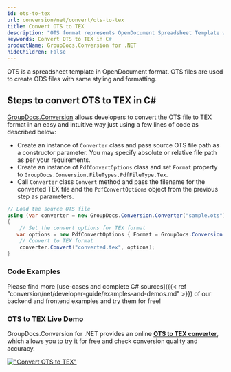 ```yaml
---
id: ots-to-tex
url: conversion/net/convert/ots-to-tex
title: Convert OTS to TEX
description: "OTS format represents OpenDocument Spreadsheet Template with .ots extension. Learn how to convert OTS to TEX file programmatically in C# language using GroupDocs.Conversion for .NET library."
keywords: Convert OTS to TEX in C#
productName: GroupDocs.Conversion for .NET
hideChildren: False
---
```


OTS is a spreadsheet template in OpenDocument format. OTS files are used to create ODS files with same styling and formatting.

## Steps to convert OTS to TEX in C#

[GroupDocs.Conversion](https://products.groupdocs.com/conversion/net) allows developers to convert the OTS file to TEX format in an easy and intuitive way just using a few lines of code as described below:

* Create an instance of `Converter` class and pass source OTS file path as a constructor parameter. You may specify absolute or relative file path as per your requirements. 
* Create an instance of `PdfConvertOptions` class and set `Format` property to `GroupDocs.Conversion.FileTypes.PdfFileType.Tex`.
* Call `Converter` class `Convert` method and pass the filename for the converted TEX file and the `PdfConvertOptions` object from the previous step as parameters.

```csharp
// Load the source OTS file
using (var converter = new GroupDocs.Conversion.Converter("sample.ots"))
{
    // Set the convert options for TEX format
   var options = new PdfConvertOptions { Format = GroupDocs.Conversion.FileTypes.PdfFileType.Tex };
    // Convert to TEX format
    converter.Convert("converted.tex", options);
}
```

### Code Examples

Please find more [use-cases and complete C# sources]({{< ref "conversion/net/developer-guide/examples-and-demos.md" >}}) of our backend and frontend examples and try them for free!

### OTS to TEX Live Demo

GroupDocs.Conversion for .NET provides an online [**OTS to TEX converter**](https://products.groupdocs.app/conversion/ots-to-tex), which allows you to try it for free and check conversion quality and accuracy.

[!["Convert OTS to TEX"](conversion/net/images/convert-to-tex/convert-ots-to-tex.png)](https://products.groupdocs.app/conversion/ots-to-tex)